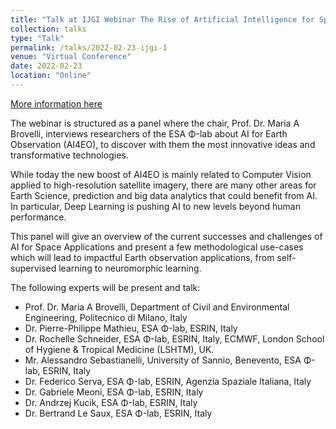 ```yaml
---
title: "Talk at IJGI Webinar The Rise of Artificial Intelligence for Space Applications"
collection: talks
type: "Talk"
permalink: /talks/2022-02-23-ijgi-1
venue: "Virtual Conference"
date: 2022-02-23
location: "Online"
---
```


[More information here](https://www.mdpi.com/journal/ijgi/events/13596)

The webinar is structured as a panel where the chair, Prof. Dr. Maria A Brovelli, interviews researchers of the ESA Φ-lab about AI for Earth Observation (AI4EO), to discover with them the most innovative ideas and transformative technologies.

While today the new boost of AI4EO is mainly related to Computer Vision applied to high-resolution satellite imagery, there are many other areas for Earth Science, prediction and big data analytics that could benefit from AI. In particular, Deep Learning is pushing AI to new levels beyond human performance.

This panel will give an overview of the current successes and challenges of AI for Space Applications and present a few methodological use-cases which will lead to impactful Earth observation applications, from self-supervised learning to neuromorphic learning.

The following experts will be present and talk:

- Prof. Dr. Maria A Brovelli, Department of Civil and Environmental Engineering, Politecnico di Milano, Italy
- Dr. Pierre-Philippe Mathieu, ESA Φ-lab, ESRIN, Italy
- Dr. Rochelle Schneider, ESA Φ-lab, ESRIN, Italy, ECMWF, London School of Hygiene & Tropical Medicine (LSHTM), UK.
- Mr. Alessandro Sebastianelli, University of Sannio, Benevento, ESA Φ-lab, ESRIN, Italy
- Dr. Federico Serva, ESA Φ-lab, ESRIN, Agenzia Spaziale Italiana, Italy
- Dr. Gabriele Meoni, ESA Φ-lab, ESRIN, Italy
- Dr. Andrzej Kucik, ESA Φ-lab, ESRIN, Italy
- Dr. Bertrand Le Saux, ESA Φ-lab, ESRIN, Italy